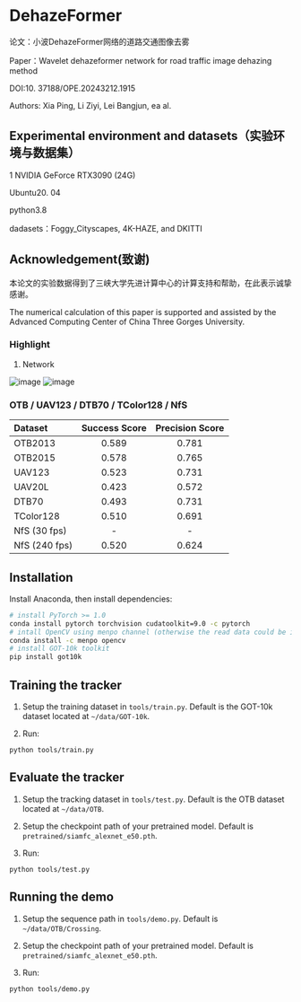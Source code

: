 # DehazeFormer
论文：小波DehazeFormer网络的道路交通图像去雾

Paper：Wavelet dehazeformer network for road traffic image dehazing method

DOI:10. 37188/OPE.20243212.1915

Authors: Xia Ping, Li Ziyi, Lei Bangjun, ea al.

## Experimental environment and datasets（实验环境与数据集）
1 NVIDIA GeForce RTX3090 (24G)

Ubuntu20. 04

python3.8

dadasets：Foggy_Cityscapes, 4K-HAZE, and DKITTI


## Acknowledgement(致谢)

本论文的实验数据得到了三峡大学先进计算中心的计算支持和帮助，在此表示诚挚感谢。

The numerical calculation of this paper is supported and assisted by the Advanced Computing Center of China Three Gorges University.

### Highlight

1. Network

![image](https://github.com/user-attachments/assets/a31ff7b4-8265-4c48-a808-1e3be80f6014)
![image](https://github.com/user-attachments/assets/76b26efc-eded-42ab-9444-958820d5b99a)

### OTB / UAV123 / DTB70 / TColor128 / NfS

| Dataset       | Success Score    | Precision Score |
|:-----------   |:----------------:|:----------------:|
| OTB2013       | 0.589            | 0.781            |
| OTB2015       | 0.578            | 0.765            |
| UAV123        | 0.523            | 0.731            |
| UAV20L        | 0.423            | 0.572            |
| DTB70         | 0.493            | 0.731            |
| TColor128     | 0.510            | 0.691            |
| NfS (30 fps)  | -                | -                |
| NfS (240 fps) | 0.520            | 0.624            |


## Installation

Install Anaconda, then install dependencies:

```bash
# install PyTorch >= 1.0
conda install pytorch torchvision cudatoolkit=9.0 -c pytorch
# intall OpenCV using menpo channel (otherwise the read data could be inaccurate)
conda install -c menpo opencv
# install GOT-10k toolkit
pip install got10k
```

## Training the tracker

1. Setup the training dataset in `tools/train.py`. Default is the GOT-10k dataset located at `~/data/GOT-10k`.

2. Run:

```
python tools/train.py
```

## Evaluate the tracker

1. Setup the tracking dataset in `tools/test.py`. Default is the OTB dataset located at `~/data/OTB`.

2. Setup the checkpoint path of your pretrained model. Default is `pretrained/siamfc_alexnet_e50.pth`.

3. Run:

```
python tools/test.py
```

## Running the demo

1. Setup the sequence path in `tools/demo.py`. Default is `~/data/OTB/Crossing`.

2. Setup the checkpoint path of your pretrained model. Default is `pretrained/siamfc_alexnet_e50.pth`.

3. Run:

```
python tools/demo.py
```
